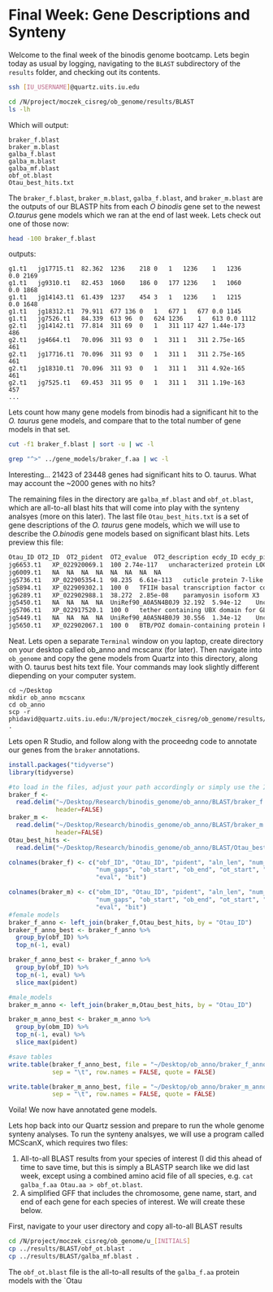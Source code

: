 # Final Week: Gene Descriptions and Synteny

Welcome to the final week of the binodis genome bootcamp. Lets begin today as usual by logging, navigating to the `BLAST` subdirectory of the `results` folder, and checking out its contents.

```bash
ssh [IU_USERNAME]@quartz.uits.iu.edu

cd /N/project/moczek_cisreg/ob_genome/results/BLAST
ls -lh
```

Which will output:

```
braker_f.blast
braker_m.blast
galba_f.blast
galba_m.blast
galba_mf.blast
obf_ot.blast
Otau_best_hits.txt
```

The `braker_f.blast`, `braker_m.blast`, `galba_f.blast`, and `braker_m.blast` are the outputs of our BLASTP hits from each _O binodis_ gene set to the newest _O.taurus_ gene models which we ran at the end of last week. Lets check out one of those now:

```bash
head -100 braker_f.blast
```
outputs:
```
g1.t1	jg17715.t1	82.362	1236	218	0	1	1236	1	1236	0.0	2169
g1.t1	jg9310.t1	82.453	1060	186	0	177	1236	1	1060	0.0	1868
g1.t1	jg14143.t1	61.439	1237	454	3	1	1236	1	1215	0.0	1648
g1.t1	jg18312.t1	79.911	677	136	0	1	677	1	677	0.0	1145
g1.t1	jg7526.t1	84.339	613	96	0	624	1236	1	613	0.0	1112
g2.t1	jg14142.t1	77.814	311	69	0	1	311	117	427	1.44e-173	486
g2.t1	jg4664.t1	70.096	311	93	0	1	311	1	311	2.75e-165	461
g2.t1	jg17716.t1	70.096	311	93	0	1	311	1	311	2.75e-165	461
g2.t1	jg18310.t1	70.096	311	93	0	1	311	1	311	4.92e-165	461
g2.t1	jg7525.t1	69.453	311	95	0	1	311	1	311	1.19e-163	457
...
```
Lets count how many gene models from binodis had a significant hit to the _O. taurus_ gene models, and compare that to the total number of gene models in that set. 
```bash
cut -f1 braker_f.blast | sort -u | wc -l

grep "^>" ../gene_models/braker_f.aa | wc -l
```

Interesting... 21423 of 23448 genes had significant hits to O. taurus. What may account the ~2000 genes with no hits?

The remaining files in the directory are `galba_mf.blast` and `obf_ot.blast`, which are all-to-all blast hits that will come into play with the synteny analsyes (more on this later). The last file `Otau_best_hits.txt` is a set of gene descriptions of the _O. taurus_ gene models, which we will use to describe the _O.binodis_ gene models based on significant blast hits. Lets preview this file:

```bash
Otau_ID	OT2_ID	OT2_pident	OT2_evalue	OT2_description	ecdy_ID	ecdy_pident	ecdy_evalue	ecdy_description
jg6653.t1	XP_022920069.1	100	2.74e-117	uncharacterized protein LOC111428662	UniRef90_N6UAK1	33.75	4.5e-23	SAM domain-containing protein (Fragment)
jg6009.t1	NA	NA	NA	NA	NA	NA	NA	NA
jg5736.t1	XP_022905354.1	98.235	6.61e-113	cuticle protein 7-like	UniRef90_A0A1I8PDP8	57.669	7.55e-45	Uncharacterized protein
jg5894.t1	XP_022909302.1	100	0	TFIIH basal transcription factor complex helicase XPD subunit	UniRef90_D6WI90	90.646	0	General transcription and DNA repair factor IIH helicase subunit XPD
jg6289.t1	XP_022902988.1	38.272	2.85e-08	paramyosin isoform X3	NA	NA	NA	NA
jg5450.t1	NA	NA	NA	NA	UniRef90_A0A5N4B0J9	32.192	5.94e-12	Uncharacterized protein
jg5706.t1	XP_022917520.1	100	0	tether containing UBX domain for GLUT4	UniRef90_A0A0T6B6A4	58.608	0	Ubiquitin
jg5449.t1	NA	NA	NA	NA	UniRef90_A0A5N4B0J9	30.556	1.34e-12	Uncharacterized protein
jg5650.t1	XP_022902067.1	100	0	BTB/POZ domain-containing protein kctd15, partial	UniRef90_A0A5N4A5I0	81.419	7.94e-176	BTB domain-containing protein
```

Neat. Lets open a separate `Terminal` window on you laptop, create directory on your desktop called ob_anno and mcscanx (for later). Then navigate into `ob_genome` and copy the gene models from Quartz into this directory, along with O. taurus best hits text file. Your commands may look slightly different diepending on your computer system. 

```
cd ~/Desktop
mkdir ob_anno mcscanx
cd ob_anno
scp -r phidavid@quartz.uits.iu.edu:/N/project/moczek_cisreg/ob_genome/results/BLAST/ .
```

Lets open R Studio, and follow along with the proceedng code to annotate our genes from the `braker` annotations. 

```R
install.packages("tidyverse")
library(tidyverse)

#to load in the files, adjust your path accordingly or simply use the Import Dataset function within R
braker_f <- 
  read.delim("~/Desktop/Research/binodis_genome/ob_anno/BLAST/braker_f.blast",
             header=FALSE)
braker_m <- 
  read.delim("~/Desktop/Research/binodis_genome/ob_anno/BLAST/braker_m.blast", 
             header=FALSE)
Otau_best_hits <- 
  read.delim("~/Desktop/Research/binodis_genome/ob_anno/BLAST/Otau_best_hits.txt")

colnames(braker_f) <- c("obf_ID", "Otau_ID", "pident", "aln_len", "num_mismatch", 
                        "num_gaps", "ob_start", "ob_end", "ot_start", "ot_end",
                        "eval", "bit")

colnames(braker_m) <- c("obm_ID", "Otau_ID", "pident", "aln_len", "num_mismatch", 
                        "num_gaps", "ob_start", "ob_end", "ot_start", "ot_end",
                        "eval", "bit")
#female models
braker_f_anno <- left_join(braker_f,Otau_best_hits, by = "Otau_ID")
braker_f_anno_best <- braker_f_anno %>% 
  group_by(obf_ID) %>% 
  top_n(-1, eval)

braker_f_anno_best <- braker_f_anno %>% 
  group_by(obf_ID) %>% 
  top_n(-1, eval) %>% 
  slice_max(pident)

#male_models
braker_m_anno <- left_join(braker_m,Otau_best_hits, by = "Otau_ID")

braker_m_anno_best <- braker_m_anno %>% 
  group_by(obm_ID) %>% 
  top_n(-1, eval) %>% 
  slice_max(pident)

#save tables
write.table(braker_f_anno_best, file = "~/Desktop/ob_anno/braker_f_anno_best.txt", 
            sep = "\t", row.names = FALSE, quote = FALSE)

write.table(braker_m_anno_best, file = "~/Desktop/ob_anno/braker_m_anno_best.txt", 
            sep = "\t", row.names = FALSE, quote = FALSE)
```

Voila! We now have annotated gene models. 

Lets hop back into our Quartz session and prepare to run the whole genome synteny analyses. To run the synteny analsyes, we will use a program called MCScanX, which requires two files: 
1) All-to-all BLAST results from your species of interest (I did this ahead of time to save time, but this is simply a BLASTP search like we did last week, except using a combined amino acid file of all species, e.g. `cat galba_f.aa Otau.aa > obf_ot.blast`.
2) A simplified GFF that includes the chromosome, gene name, start, and end of each gene for each species of interest. We will create these below.

First, navigate to your user directory and copy all-to-all BLAST results 

```bash
cd /N/project/moczek_cisreg/ob_genome/u_[INITIALS]
cp ../results/BLAST/obf_ot.blast .
cp ../results/BLAST/galba_mf.blast .
```

The `obf_ot.blast` file is the all-to-all results of the `galba_f.aa` protein models with the `Otau















